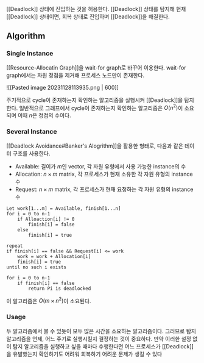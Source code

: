 [[Deadlock]] 상태에 진입하는 것을 허용한다. [[Deadlock]] 상태를 탐지해 현재 [[Deadlock]] 상태이면, 회복 상태로 진입하며 [[Deadlock]]을 해결한다. 
## Algorithm
### Single Instance
[[Resource-Allocatin Graph]]을 wait-for graph로 바꾸어 이용한다. wait-for graph에서는 자원 정점을 제거해 프로세스 노드만이 존재한다.

![[Pasted image 20231128113935.png | 600]]

주기적으로 cycle이 존재하는지 확인하는 알고리즘을 실행시켜 [[Deadlock]]을 탐지한다. 일반적으로 그래프에서 cycle이 존재하는지 확인하는 알고리즘은 $O(n^2)$이 소요되며 이때 $n$은 정점의 수이다. 
### Several Instance
[[Deadlock Avoidance#Banker's Alogrithm]]을 활용한 형태로, 다음과 같은 데이터 구조를 사용한다. 
+ Available: 길이가 $m$인 vector, 각 자원 유형에서 사용 가능한 instance의 수
+ Allocation: $n\times m$ matrix, 각 프로세스가 현재 소유한 각 자원 유형의 instance 수
+ Request: $n\times m$ matrix, 각 프로세스가 현재 요청하는 각 자원 유형의 instance 수

```pseudo code
Let work[1...m] = Available, finish[1...n]
for i = 0 to n-1
	if Alloaction[i] != 0 
		finish[i] = false
	else
		finish[i] = true

repeat
if finish[i] == false && Request[i] <= work
	work = work + Allocation[i]
	finish[i] = true
until no such i exists

for i = 0 to n-1
	if finish[i] == false
		return Pi is deadlocked
```
이 알고리즘은 $O(m\times n^2)$이 소요된다.
### Usage
두 알고리즘에서 볼 수 있듯이 모두 많은 시간을 소요하는 알고리즘이다. 그러므로 탐지 알고리즘을 언제, 어느 주기로 실행시킬지 결정하는 것이 중요하다. 만약 이러한 설정 없이 탐지 알고리즘을 실행하고 싶을 때마다 수행한다면 어느 프로세스가 [[Deadlock]]을 유발했는지 확인하기도 어려워 회복하기 어려운 문제가 생길 수 있다
